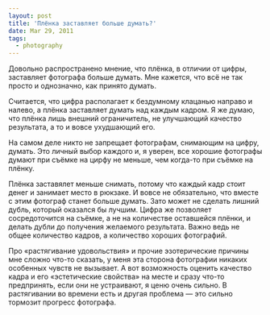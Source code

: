 ```yaml
---
layout: post
title: 'Плёнка заставляет больше думать?'
date: Mar 29, 2011
tags:
  - photography
---
```


Довольно распространено мнение, что плёнка, в отличии от цифры, заставляет фотографа больше думать. Мне кажется, что всё не так просто и однозначно, как принято думать.

Считается, что цифра располагает к бездумному клацанью направо и налево, а плёнка заставляет думать над каждым кадром. Я же думаю, что плёнка лишь внешний ограничитель, не улучшающий качество результата, а то и вовсе ухудшающий его.

На самом деле никто не запрещает фотографам, снимающим на цифру, думать. Это личный выбор каждого и, я уверен, все хорошие фотографы думают при съёмке на цирфу не меньше, чем когда-то при съёмке на плёнку.

Плёнка заставялет меньше снимать, потому что каждый кадр стоит денег и занимает место в рюкзаке. И вовсе не обязательно, что вместе с этим фотограф станет больше думать. Зато может не сделать лишний дубль, который оказался бы лучшим. Цифра же позволяет сосредоточится на съёмке, а не на количестве оставшейся плёнки, и делать дубли до получения желаемого результата. Важно ведь не общее количество кадров, а количество хороших фотографий.

Про «растягивание удовольствия» и прочие эзотерические причины мне сложно что-то сказать, у меня эта сторона фотографии никаких особенных чувств не вызывает. А вот возможность оценить качество кадра и его «эстетические свойства» на месте и сразу что-то предпринять, если они не устраивают, я ценю очень сильно. В растягивании во времени есть и другая проблема — это сильно тормозит прогресс фотографа.

